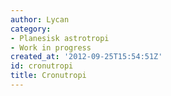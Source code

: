```yaml
---
author: Lycan
category:
- Planesisk astrotropi
- Work in progress
created_at: '2012-09-25T15:54:51Z'
id: cronutropi
title: Cronutropi
---
```


